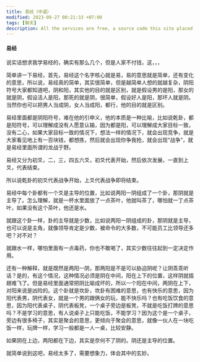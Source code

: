 ```yaml
---
title: 易经（中道）
modified: 2023-09-27 00:21:33 +07:00
tags: [聊天]
description: All the services are free, a source code this site placed on github repository and intergration with netlify service, another service that you can use is github page for hosting your own static site.
---
```


####  易经

说实话想求我学易经的，确实有那么几个，但是人家不付钱，这，，，

简单讲一下易经，首先，易经这个名字核心就是易，易的意思就是简单，还有变化的意思，所以说，易经真的简单，其实很简单，但是越简单人想的就越复杂，阴阳符号大家都知道吧，阴和阳，其实他的目的就是区别，就是假设男的是阳，那女的就是阴，假设活人是阳，那死的就是阴，很简单，假设好人是阳，那坏人就是阴。当然你也可以把男人当成阴，女人当成阳，都行，他的目的就是区别。

易经里面都是阴阳符号，难在他的引申义，他的本质是一种比喻，比如说乾卦，都是阳符号，可以理解成没有人愿意认输，因为都是阳，可以理解成大家目标一致，没有二心，如果大家目标一致的情况下，想法一样的情况下，就会出现竞争，就是大家看见地上有一百块钱，都想拣，然后就会出现你争我抢，就会出现“战争”，就是易经里面所谓的龙战于野。

易经又分为初爻，二，三，四五六爻，初爻代表开始，然后依次发展，一直到上爻，代表结束。

所以说乾卦的初爻代表战争开始，上爻代表战争即将结束。

易经中每个卦都有一个爻是主导的位置，比如说两阳一阴组成了一个卦，那阴就是主导了。怎么理解，就是一杯水里面放了一点茶叶，他就叫茶了，哪怕就一丁点茶叶，如果没有这个茶叶，他还是水。

就跟这个卦一样，卦的主导就是少数，比如说两阳一阴组成的卦，那阴就是主导，也可以说是主角，就像领导肯定是少数，被命令的大多数，不可能员工比领导还多吧？对不对？

就跟水一样，哪怕里面有一点毒药，你也不敢喝了，其实少数往往起到一定决定作用。

还有一种解释，就是既然是两阳一阴，那两阳是不是可以胁迫阴呢？让阴乖乖听话？是的，有这个情况，这种情况必须是阴在中间，阳在上下的位置，这样阴就插翅难飞了。但是易经里面通常把阴比喻成坏的，所以一个阳在中间，两阴在上下，对阳来说是凶险的。这个卦就是坎卦，坎卦有困难的意思，也有快乐的意思，因为阳代表男，阴代表女，就是一个男的跟俩女的玩，能不快乐吗？也有吃饭饮食的意思，因为阳代表桌子，阴代表板凳，一个桌子旁边是板凳，不就是吃饭打牌的意思吗？不是学习的意思，有人说桌子上只能吃饭，不能学习？因为这个是一个桌子，旁边有很多椅子，其实是聚会的意思，更倾向于聚会的意思，就像一伙人在一块吃饭一样，玩牌一样，学习一般都是一人一桌，比较安静。

如果阴在上边，两阳都在下边，其实是奈何不了阴的。阴还是主导的位置。

就简单说到这吧，易经太多了，需要想象力，体会其中的玄妙。







